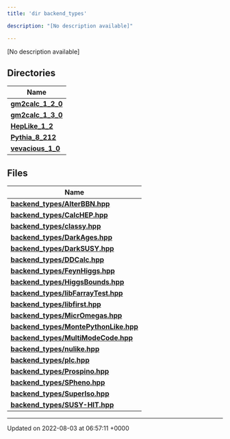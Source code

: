 ```yaml
---
title: 'dir backend_types'

description: "[No description available]"

---
```







[No description available]

## Directories

| Name           |
| -------------- |
| **[gm2calc_1_2_0](/documentation/code/gambit_2/files/dir_3882af314fbae13225da1aacf68a32d3/#dir-gm2calc-1-2-0)**  |
| **[gm2calc_1_3_0](/documentation/code/gambit_2/files/dir_e3ec43b41a0f060c1c56e88f55222135/#dir-gm2calc-1-3-0)**  |
| **[HepLike_1_2](/documentation/code/gambit_2/files/dir_6fccc6c9828a1b32c79249090280a5fa/#dir-heplike-1-2)**  |
| **[Pythia_8_212](/documentation/code/gambit_2/files/dir_f6265655d4928eb9f90e439e34e335a8/#dir-pythia-8-212)**  |
| **[vevacious_1_0](/documentation/code/gambit_2/files/dir_f1f2e6ca6d947d21943ec8ed42424e5a/#dir-vevacious-1-0)**  |

## Files

| Name           |
| -------------- |
| **[backend_types/AlterBBN.hpp](/documentation/code/gambit_2/files/alterbbn_8hpp/#file-alterbbn.hpp)**  |
| **[backend_types/CalcHEP.hpp](/documentation/code/gambit_2/files/calchep_8hpp/#file-calchep.hpp)**  |
| **[backend_types/classy.hpp](/documentation/code/gambit_2/files/classy_8hpp/#file-classy.hpp)**  |
| **[backend_types/DarkAges.hpp](/documentation/code/gambit_2/files/darkages_8hpp/#file-darkages.hpp)**  |
| **[backend_types/DarkSUSY.hpp](/documentation/code/gambit_2/files/darksusy_8hpp/#file-darksusy.hpp)**  |
| **[backend_types/DDCalc.hpp](/documentation/code/gambit_2/files/ddcalc_8hpp/#file-ddcalc.hpp)**  |
| **[backend_types/FeynHiggs.hpp](/documentation/code/gambit_2/files/feynhiggs_8hpp/#file-feynhiggs.hpp)**  |
| **[backend_types/HiggsBounds.hpp](/documentation/code/gambit_2/files/higgsbounds_8hpp/#file-higgsbounds.hpp)**  |
| **[backend_types/libFarrayTest.hpp](/documentation/code/gambit_2/files/libfarraytest_8hpp/#file-libfarraytest.hpp)**  |
| **[backend_types/libfirst.hpp](/documentation/code/gambit_2/files/libfirst_8hpp/#file-libfirst.hpp)**  |
| **[backend_types/MicrOmegas.hpp](/documentation/code/gambit_2/files/micromegas_8hpp/#file-micromegas.hpp)**  |
| **[backend_types/MontePythonLike.hpp](/documentation/code/gambit_2/files/montepythonlike_8hpp/#file-montepythonlike.hpp)**  |
| **[backend_types/MultiModeCode.hpp](/documentation/code/gambit_2/files/multimodecode_8hpp/#file-multimodecode.hpp)**  |
| **[backend_types/nulike.hpp](/documentation/code/gambit_2/files/nulike_8hpp/#file-nulike.hpp)**  |
| **[backend_types/plc.hpp](/documentation/code/gambit_2/files/plc_8hpp/#file-plc.hpp)**  |
| **[backend_types/Prospino.hpp](/documentation/code/gambit_2/files/prospino_8hpp/#file-prospino.hpp)**  |
| **[backend_types/SPheno.hpp](/documentation/code/gambit_2/files/spheno_8hpp/#file-spheno.hpp)**  |
| **[backend_types/SuperIso.hpp](/documentation/code/gambit_2/files/superiso_8hpp/#file-superiso.hpp)**  |
| **[backend_types/SUSY-HIT.hpp](/documentation/code/gambit_2/files/susy-hit_8hpp/#file-susy-hit.hpp)**  |






-------------------------------

Updated on 2022-08-03 at 06:57:11 +0000
